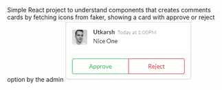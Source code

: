 Simple React project to understand components that creates comments cards by fetching icons from faker, showing a card with approve or reject option by the admin
![Image](Capture.PNG)